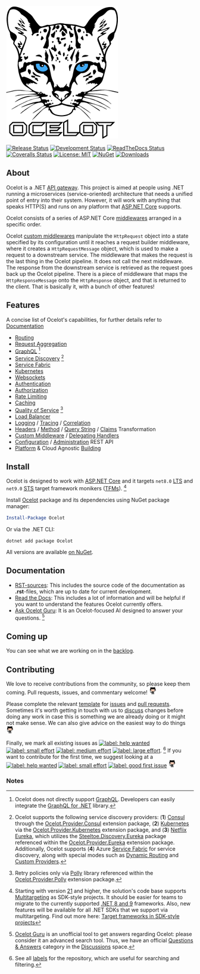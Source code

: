 ![Ocelot Logo](https://raw.githubusercontent.com/ThreeMammals/Ocelot/refs/heads/assets/images/ocelot_logo.png)

[![Release Status](https://github.com/ThreeMammals/Ocelot/actions/workflows/release.yml/badge.svg)](https://github.com/ThreeMammals/Ocelot/actions/workflows/release.yml)
[![Development Status](https://github.com/ThreeMammals/Ocelot/actions/workflows/develop.yml/badge.svg)](https://github.com/ThreeMammals/Ocelot/actions/workflows/develop.yml)
[![ReadTheDocs Status](https://readthedocs.org/projects/ocelot/badge/?version=latest&style=flat-square)](https://app.readthedocs.org/projects/ocelot/builds/?version__slug=latest)
[![Coveralls Status](https://coveralls.io/repos/github/ThreeMammals/Ocelot/badge.svg?branch=main)](https://coveralls.io/github/ThreeMammals/Ocelot?branch=main)
[![License: MIT](https://img.shields.io/badge/License-MIT-yellow.svg)](https://github.com/ThreeMammals/Ocelot/blob/main/LICENSE.md)
[![NuGet](https://img.shields.io/nuget/v/Ocelot?logo=nuget&label=NuGet&color=blue)](https://www.nuget.org/packages/Ocelot/ "Download Ocelot from NuGet.org")
[![Downloads](https://img.shields.io/nuget/dt/Ocelot?logo=nuget&label=Downloads)](https://www.nuget.org/packages/Ocelot/ "Total Ocelot downloads from NuGet.org")

## About
Ocelot is a .NET [API gateway](https://www.bing.com/search?q=API+gateway).
This project is aimed at people using .NET running a microservices (service-oriented) architecture that needs a unified point of entry into their system.
However, it will work with anything that speaks HTTP(S) and runs on any platform that [ASP.NET Core](https://learn.microsoft.com/en-us/aspnet/core/) supports.

<!--
In particular we want easy integration with [IdentityServer](https://github.com/IdentityServer) reference and [Bearer](https://oauth.net/2/bearer-tokens/) tokens. 
We have been unable to find this in our current workplace without having to write our own Javascript middlewares to handle the IdentityServer reference tokens.
We would rather use the IdentityServer code that already exists to do this.
-->

Ocelot consists of a series of ASP.NET Core [middlewares](https://learn.microsoft.com/en-us/aspnet/core/fundamentals/middleware/) arranged in a specific order.

Ocelot [custom middlewares](https://learn.microsoft.com/en-us/aspnet/core/fundamentals/middleware/write) manipulate the `HttpRequest` object into a state specified by its configuration until it reaches a request builder middleware, where it creates a `HttpRequestMessage` object, which is used to make a request to a downstream service.
The middleware that makes the request is the last thing in the Ocelot pipeline. It does not call the next middleware.
The response from the downstream service is retrieved as the request goes back up the Ocelot pipeline.
There is a piece of middleware that maps the `HttpResponseMessage` onto the `HttpResponse` object, and that is returned to the client.
That is basically it, with a bunch of other features!

## Features
A concise list of Ocelot's capabilities, for further details refer to [Documentation](#documentation)

* [Routing](https://ocelot.readthedocs.io/en/latest/features/routing.html)
* [Request Aggregation](https://ocelot.readthedocs.io/en/latest/features/requestaggregation.html)
* [GraphQL](https://ocelot.readthedocs.io/en/latest/features/graphql.html) [^1]
* [Service Discovery](https://ocelot.readthedocs.io/en/latest/features/servicediscovery.html) [^2]
* [Service Fabric](https://ocelot.readthedocs.io/en/latest/features/servicefabric.html)
* [Kubernetes](https://ocelot.readthedocs.io/en/latest/features/kubernetes.html)
* [Websockets](https://ocelot.readthedocs.io/en/latest/features/websockets.html)
* [Authentication](https://ocelot.readthedocs.io/en/latest/features/authentication.html)
* [Authorization](https://ocelot.readthedocs.io/en/latest/features/authorization.html)
* [Rate Limiting](https://ocelot.readthedocs.io/en/latest/features/ratelimiting.html)
* [Caching](https://ocelot.readthedocs.io/en/latest/features/caching.html)
* [Quality of Service](https://ocelot.readthedocs.io/en/latest/features/qualityofservice.html) [^3]
* [Load Balancer](https://ocelot.readthedocs.io/en/latest/features/loadbalancer.html)
* [Logging](https://ocelot.readthedocs.io/en/latest/features/logging.html) / [Tracing](https://ocelot.readthedocs.io/en/latest/features/tracing.html) / [Correlation](https://ocelot.readthedocs.io/en/latest/features/requestid.html)
* [Headers](https://ocelot.readthedocs.io/en/latest/features/headerstransformation.html) / [Method](https://ocelot.readthedocs.io/en/latest/features/methodtransformation.html) / [Query String](https://ocelot.readthedocs.io/en/latest/search.html?q=Query+String&check_keywords=yes&area=default) / [Claims](https://ocelot.readthedocs.io/en/latest/features/claimstransformation.html) Transformation
* [Custom Middleware](https://ocelot.readthedocs.io/en/latest/features/middlewareinjection.html) / [Delegating Handlers](https://ocelot.readthedocs.io/en/latest/features/delegatinghandlers.html)
* [Configuration](https://ocelot.readthedocs.io/en/latest/features/configuration.html) / [Administration](https://ocelot.readthedocs.io/en/latest/features/administration.html) REST API
* [Platform](https://ocelot.readthedocs.io/en/latest/building/building.html?highlight=Platform#building) & Cloud Agnostic [Building](https://ocelot.readthedocs.io/en/latest/building/building.html)

## Install
Ocelot is designed to work with [ASP.NET Core](https://learn.microsoft.com/en-us/aspnet/core/) and it targets `net8.0` [LTS](https://dotnet.microsoft.com/en-us/platform/support/policy/dotnet-core#release-types) and `net9.0` [STS](https://dotnet.microsoft.com/en-us/platform/support/policy/dotnet-core#release-types) target framework monikers ([TFMs](https://learn.microsoft.com/en-us/dotnet/standard/frameworks#supported-target-frameworks)). [^4]

Install [Ocelot](https://www.nuget.org/packages/Ocelot) package and its dependencies using NuGet package manager:
```powershell
Install-Package Ocelot
```
Or via the .NET CLI:
```shell
dotnet add package Ocelot
```
All versions are available [on NuGet](https://www.nuget.org/packages/Ocelot#versions-body-tab).

## Documentation
- [RST-sources](https://github.com/ThreeMammals/Ocelot/tree/develop/docs):
  This includes the source code of the documentation as **.rst**-files, which are up to date for current development.
- [Read the Docs](https://ocelot.readthedocs.io):
  This includes a lot of information and will be helpful if you want to understand the features Ocelot currently offers.
- [Ask Ocelot Guru](https://gurubase.io/g/ocelot):
  It is an Ocelot-focused AI designed to answer your questions. [^5]

## Coming up
You can see what we are working on in the [backlog](https://github.com/ThreeMammals/Ocelot/issues).

## Contributing
We love to receive contributions from the community, so please keep them coming.
Pull requests, issues, and commentary welcome! <img src="https://raw.githubusercontent.com/ThreeMammals/Ocelot/refs/heads/assets/images/octocat.png" alt="octocat" height="20" />

Please complete the relevant [template](https://github.com/ThreeMammals/Ocelot/tree/main/.github) for [issues](https://github.com/ThreeMammals/Ocelot/blob/main/.github/ISSUE_TEMPLATE.md) and [pull requests](https://github.com/ThreeMammals/Ocelot/blob/main/.github/PULL_REQUEST_TEMPLATE.md).
Sometimes it's worth getting in touch with us to [discuss](https://github.com/ThreeMammals/Ocelot/discussions) changes before doing any work in case this is something we are already doing or it might not make sense.
We can also give advice on the easiest way to do things <img src="https://raw.githubusercontent.com/ThreeMammals/Ocelot/refs/heads/assets/images/octocat.png" alt="octocat" height="20" />

Finally, we mark all existing issues as [![label: help wanted][~helpwanted]](https://github.com/ThreeMammals/Ocelot/labels/help%20wanted)
[![label: small effort][~smalleffort]](https://github.com/ThreeMammals/Ocelot/labels/small%20effort)
[![label: medium effort][~mediumeffort]](https://github.com/ThreeMammals/Ocelot/labels/medium%20effort)
[![label: large effort][~largeeffort]](https://github.com/ThreeMammals/Ocelot/labels/large%20effort). [^6]
If you want to contribute for the first time, we suggest looking at a [![label: help wanted][~helpwanted]](https://github.com/ThreeMammals/Ocelot/labels/help%20wanted) 
[![label: small effort][~smalleffort]](https://github.com/ThreeMammals/Ocelot/labels/small%20effort) 
[![label: good first issue][~goodfirstissue]](https://github.com/ThreeMammals/Ocelot/labels/good%20first%20issue) <img src="https://raw.githubusercontent.com/ThreeMammals/Ocelot/refs/heads/assets/images/octocat.png" alt="octocat" height="20" />

[~helpwanted]: https://img.shields.io/badge/-help%20wanted-128A0C.svg
[~smalleffort]: https://img.shields.io/badge/-small%20effort-fef2c0.svg
[~mediumeffort]: https://img.shields.io/badge/-medium%20effort-e0f42c.svg
[~largeeffort]: https://img.shields.io/badge/-large%20effort-10526b.svg
[~goodfirstissue]: https://img.shields.io/badge/-good%20first%20issue-ffc4d8.svg

### Notes
[^1]: Ocelot does not directly support [GraphQL](https://graphql.org/). Developers can easily integrate the [GraphQL for .NET](https://github.com/graphql-dotnet/graphql-dotnet) library. 
[^2]: Ocelot supports the following service discovery providers: (**1**) [Consul](https://www.consul.io) through the [Ocelot.Provider.Consul](https://www.nuget.org/packages/Ocelot.Provider.Consul) extension package, (**2**) [Kubernetes](https://kubernetes.io) via the [Ocelot.Provider.Kubernetes](https://www.nuget.org/packages/Ocelot.Provider.Kubernetes) extension package, and (**3**) [Netflix Eureka](https://spring.io/projects/spring-cloud-netflix), which utilizes the [Steeltoe.Discovery.Eureka](https://www.nuget.org/packages/Steeltoe.Discovery.Eureka) package referenced within the [Ocelot.Provider.Eureka](https://www.nuget.org/packages/Ocelot.Provider.Eureka) extension package. Additionally, Ocelot supports (**4**) Azure [Service Fabric](https://azure.microsoft.com/en-us/products/service-fabric/) for service discovery, along with special modes such as [Dynamic Routing](https://ocelot.readthedocs.io/en/latest/features/servicediscovery.html#dynamic-routing) and [Custom Providers](https://ocelot.readthedocs.io/en/latest/features/servicediscovery.html#custom-providers).
[^3]: Retry policies only via [Polly](https://github.com//App-vNext/Polly) library referenced within the [Ocelot.Provider.Polly](https://www.nuget.org/packages/Ocelot.Provider.Polly) extension package.
[^4]: Starting with version [21](https://github.com/ThreeMammals/Ocelot/releases/tag/21.0.0) and higher, the solution's code base supports [Multitargeting](https://learn.microsoft.com/en-us/visualstudio/msbuild/msbuild-multitargeting-overview) as SDK-style projects. It should be easier for teams to migrate to the currently supported [.NET 8 and 9](https://dotnet.microsoft.com/en-us/platform/support/policy/dotnet-core#lifecycle) frameworks. Also, new features will be available for all .NET SDKs that we support via multitargeting. Find out more here: [Target frameworks in SDK-style projects](https://learn.microsoft.com/en-us/dotnet/standard/frameworks)
[^5]: [Ocelot Guru](https://gurubase.io/g/ocelot) is an unofficial tool to get answers regarding Ocelot: please consider it an advanced search tool. Thus, we have an official [Questions & Answers](https://github.com/ThreeMammals/Ocelot/discussions/categories/q-a) category in the [Discussions](https://github.com/ThreeMammals/Ocelot/discussions) space.
[^6]: See all [labels](https://github.com/ThreeMammals/Ocelot/issues/labels) for the repository, which are useful for searching and filtering.
